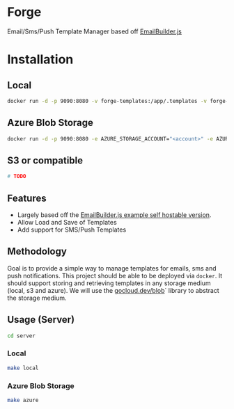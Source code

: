 # Forge

Email/Sms/Push Template Manager based off [EmailBuilder.js](https://www.usewaypoint.com/open-source/emailbuilderjs)

# Installation

## Local

```bash
docker run -d -p 9090:8080 -v forge-templates:/app/.templates -v forge-images:/app/.images --name forge ghcr.io/skumarspace/forge:main --url=file://../.templates --imageUrl=file://../.images
```

## Azure Blob Storage

```bash
docker run -d -p 9090:8080 -e AZURE_STORAGE_ACCOUNT="<account>" -e AZURE_STORAGE_KEY="<key>" --name forge ghcr.io/skumarspace/forge:main --url=azure://test --imageUrl=azure://images
```

## S3 or compatible

```bash
# TODO
```

## Features

- Largely based off the [EmailBuilder.js example self hostable version](https://github.com/usewaypoint/email-builder-js/tree/main/packages/editor-sample).
- Allow Load and Save of Templates
- Add support for SMS/Push Templates

## Methodology

Goal is to provide a simple way to manage templates for emails, sms and push notifications. This project should be able to be deployed via `docker`.
It should support storing and retrieving templates in any storage medium (local, s3 and azure). We will use the [gocloud.dev/blob](gocloud.dev/blob)` library to abstract the storage medium.

## Usage (Server)

```bash
cd server
```

### Local

```bash
make local
```

### Azure Blob Storage

```bash
make azure
```
